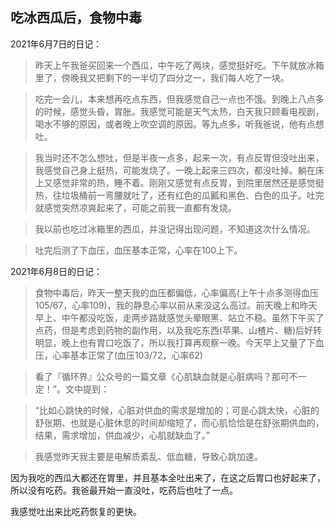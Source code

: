 ## 吃冰西瓜后，食物中毒

2021年6月7日的日记：

>昨天上午我爸买回来一个西瓜，中午吃了两块，感觉挺好吃。下午就放冰箱里了，傍晚我又把剩下的一半切了四分之一，我们每人吃了一块。

>吃完一会儿，本来想再吃点东西，但我感觉自己一点也不饿。到晚上八点多的时候，感觉头昏，胃胀。我感觉可能是天气太热，白天我只顾看电视剧，喝水不够的原因，或者晚上吹空调的原因。等九点多，听我爸说，他有点想吐。

>我当时还不怎么想吐，但是半夜一点多，起来一次，有点反胃但没吐出来，我感觉自己身上挺热，可能发烧了。一晚上起来三四次，都没吐掉。躺在床上又感觉非常的热，睡不着。刚刚又感觉有点反胃，到院里居然还是感觉挺热，往垃圾桶前一弯腰就吐了，还有红色的瓜瓤和黑色、白色的瓜子。吐完就感觉突然凉爽起来了，可能之前我一直都有发烧。

>我以前也吃过冰箱里的西瓜，并没记得出现问题，不知道这次什么情况。

>吐完后测了下血压，血压基本正常，心率在100上下。

2021年6月8日的日记：

>食物中毒后，昨天一整天我的血压都偏低，心率偏高(上午十点多测得血压105/67，心率109)，我的静息心率以前从来没这么高过。前天晚上和昨天早上、中午都没吃饭，走两步路就感觉头晕眼黑、站立不稳。虽然下午买了点药，但是考虑到药物的副作用，以及我吃东西(苹果、山楂片、糖)后好转明显，晚上也有胃口吃饭了，所以我打算再观察一晚。今天早上又量了下血压，心率基本正常了(血压103/72，心率62)

>看了『循环界』公众号的一篇文章《心肌缺血就是心脏病吗？那可不一定！”。文中提到：

>“比如心跳快的时候，心脏对供血的需求是增加的；可是心跳太快，心脏的舒张期、也就是心脏休息的时间却缩短了，而心肌恰恰是在舒张期供血的，结果，需求增加，供血减少，心肌就缺血了。”

>我感觉昨天我主要是电解质紊乱、低血糖，导致心跳加速。

因为我吃的西瓜大都还在胃里，并且基本全吐出来了，在这之后胃口也好起来了，所以没有吃药。我爸最开始一直没吐，吃药后也吐了一点。

我感觉吐出来比吃药恢复的更快。
